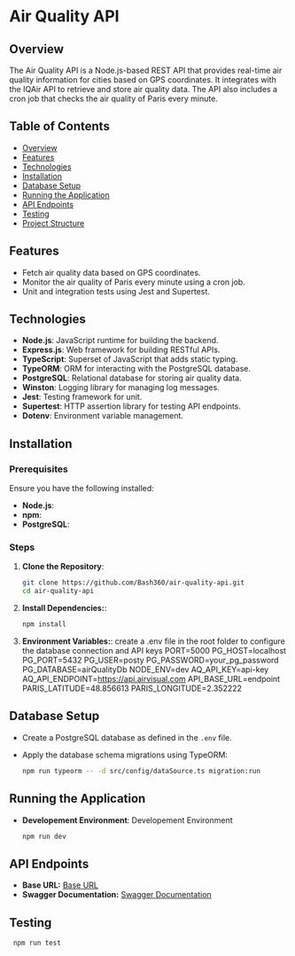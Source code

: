 # Air Quality API

## Overview

The Air Quality API is a Node.js-based REST API that provides real-time air quality information for cities based on GPS coordinates. It integrates with the IQAir API to retrieve and store air quality data. The API also includes a cron job that checks the air quality of Paris every minute.

## Table of Contents

- [Overview](#overview)
- [Features](#features)
- [Technologies](#technologies)
- [Installation](#installation)
- [Database Setup](#database-setup)
- [Running the Application](#running-the-application)
- [API Endpoints](#api-endpoints)
- [Testing](#testing)
- [Project Structure](#project-structure)

## Features

- Fetch air quality data based on GPS coordinates.
- Monitor the air quality of Paris every minute using a cron job.
- Unit and integration tests using Jest and Supertest.

## Technologies

- **Node.js**: JavaScript runtime for building the backend.
- **Express.js**: Web framework for building RESTful APIs.
- **TypeScript**: Superset of JavaScript that adds static typing.
- **TypeORM**: ORM for interacting with the PostgreSQL database.
- **PostgreSQL**: Relational database for storing air quality data.
- **Winston**: Logging library for managing log messages.
- **Jest**: Testing framework for unit.
- **Supertest**: HTTP assertion library for testing API endpoints.
- **Dotenv**: Environment variable management.

## Installation

### Prerequisites

Ensure you have the following installed:

- **Node.js**:
- **npm**:
- **PostgreSQL**:

### Steps

1. **Clone the Repository**:

   ```bash
   git clone https://github.com/Bash360/air-quality-api.git
   cd air-quality-api

2. **Install Dependencies:**:

   ```bash 
   npm install 

3. **Environment Variables:**:
  create a .env file in the root folder to configure the database connection and API keys
  PORT=5000
  PG_HOST=localhost
  PG_PORT=5432
  PG_USER=posty
  PG_PASSWORD=your_pg_password
  PG_DATABASE=airQualityDb
  NODE_ENV=dev
  AQ_API_KEY=api-key
  AQ_API_ENDPOINT=https://api.airvisual.com
  API_BASE_URL=endpoint
  PARIS_LATITUDE=48.856613
  PARIS_LONGITUDE=2.352222


## Database Setup

- Create a PostgreSQL database as defined in the `.env` file.
- Apply the database schema migrations using TypeORM:

  ```bash
  npm run typeorm -- -d src/config/dataSource.ts migration:run


## Running the Application 
- **Developement Environment**: Developement Environment
  ```bash
  npm run dev


## API Endpoints

- **Base URL:** [Base URL](https://air-quality-api-vwig.onrender.com)
- **Swagger Documentation:** [Swagger Documentation](https://air-quality-api-vwig.onrender.com/api-docs)


## Testing

  ```bash
   npm run test

